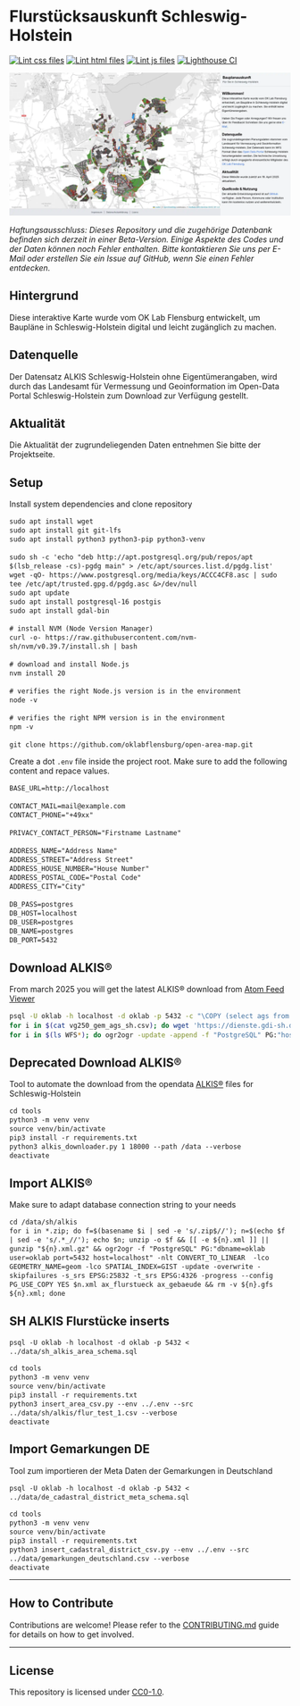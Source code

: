 # Flurstücksauskunft Schleswig-Holstein

[![Lint css files](https://github.com/oklabflensburg/open-area-map/actions/workflows/lint-css.yml/badge.svg)](https://github.com/oklabflensburg/open-area-map/actions/workflows/lint-css.yml)
[![Lint html files](https://github.com/oklabflensburg/open-area-map/actions/workflows/lint-html.yml/badge.svg)](https://github.com/oklabflensburg/open-area-map/actions/workflows/lint-html.yml)
[![Lint js files](https://github.com/oklabflensburg/open-area-map/actions/workflows/lint-js.yml/badge.svg)](https://github.com/oklabflensburg/open-area-map/actions/workflows/lint-js.yml)
[![Lighthouse CI](https://github.com/oklabflensburg/open-area-map/actions/workflows/lighthouse.yml/badge.svg)](https://github.com/oklabflensburg/open-area-map/actions/workflows/lighthouse.yml)


![Screenshot der interaktiven Flurstücksauskunft](https://raw.githubusercontent.com/oklabflensburg/open-area-map/main/screenshot_bauplanauskunft.webp)

_Haftungsausschluss: Dieses Repository und die zugehörige Datenbank befinden sich derzeit in einer Beta-Version. Einige Aspekte des Codes und der Daten können noch Fehler enthalten. Bitte kontaktieren Sie uns per E-Mail oder erstellen Sie ein Issue auf GitHub, wenn Sie einen Fehler entdecken._


## Hintergrund

Diese interaktive Karte wurde vom OK Lab Flensburg entwickelt, um Baupläne in Schleswig-Holstein digital und leicht zugänglich zu machen.


## Datenquelle

Der Datensatz ALKIS Schleswig-Holstein ohne Eigentümerangaben, wird durch das Landesamt für Vermessung und Geoinformation im Open-Data Portal Schleswig-Holstein zum Download zur Verfügung gestellt.


## Aktualität

Die Aktualität der zugrundeliegenden Daten entnehmen Sie bitte der Projektseite.


## Setup

Install system dependencies and clone repository

```
sudo apt install wget
sudo apt install git git-lfs
sudo apt install python3 python3-pip python3-venv

sudo sh -c 'echo "deb http://apt.postgresql.org/pub/repos/apt $(lsb_release -cs)-pgdg main" > /etc/apt/sources.list.d/pgdg.list'
wget -qO- https://www.postgresql.org/media/keys/ACCC4CF8.asc | sudo tee /etc/apt/trusted.gpg.d/pgdg.asc &>/dev/null
sudo apt update
sudo apt install postgresql-16 postgis
sudo apt install gdal-bin

# install NVM (Node Version Manager)
curl -o- https://raw.githubusercontent.com/nvm-sh/nvm/v0.39.7/install.sh | bash

# download and install Node.js
nvm install 20

# verifies the right Node.js version is in the environment
node -v

# verifies the right NPM version is in the environment
npm -v

git clone https://github.com/oklabflensburg/open-area-map.git
```

Create a dot `.env` file inside the project root. Make sure to add the following content and repace values.

```
BASE_URL=http://localhost

CONTACT_MAIL=mail@example.com
CONTACT_PHONE="+49xx"

PRIVACY_CONTACT_PERSON="Firstname Lastname"

ADDRESS_NAME="Address Name"
ADDRESS_STREET="Address Street"
ADDRESS_HOUSE_NUMBER="House Number"
ADDRESS_POSTAL_CODE="Postal Code"
ADDRESS_CITY="City"

DB_PASS=postgres
DB_HOST=localhost
DB_USER=postgres
DB_NAME=postgres
DB_PORT=5432
```



## Download ALKIS®

From march 2025 you will get the latest ALKIS® download from [Atom Feed Viewer](https://service.gdi-sh.de/AtomFeedViewer?feed=https://service.gdi-sh.de/SH_OpenGBD/feeds/Atom_SH_ALKIS_vereinf_OpenGBD/Atom_SH_ALKIS_vereinf_OpenGBD.xml)

```sh
psql -U oklab -h localhost -d oklab -p 5432 -c "\COPY (select ags from vg250_gem where ags like '01%' and gf = 4 ORDER BY ags DESC) TO 'vg250_gem_ags_sh.csv' WITH CSV DELIMITER ',' HEADER;"
for i in $(cat vg250_gem_ags_sh.csv); do wget 'https://dienste.gdi-sh.de/WFS_SH_ALKIS_vereinf_OpenGBD?Request=GetFeature&Service=WFS&Version=2.0.0&gemeindeschluessel='$i'&StoredQuery_ID=GetFlstByGemeinde'; done
for i in $(ls WFS*); do ogr2ogr -update -append -f "PostgreSQL" PG:"host=localhost port=5432 dbname=oklab user=oklab active_schema=postgres" -t_srs EPSG:4326 $i -progress; done
```


## Deprecated Download ALKIS®

Tool to automate the download from the opendata [ALKIS®](https://geodaten.schleswig-holstein.de/gaialight-sh/_apps/dladownload/dl-alkis.html) files for Schleswig-Holstein

```
cd tools
python3 -m venv venv
source venv/bin/activate
pip3 install -r requirements.txt
python3 alkis_downloader.py 1 18000 --path /data --verbose
deactivate
```



## Import ALKIS®

Make sure to adapt database connection string to your needs

```
cd /data/sh/alkis
for i in *.zip; do f=$(basename $i | sed -e 's/.zip$//'); n=$(echo $f | sed -e 's/.*_//'); echo $n; unzip -o $f && [[ -e ${n}.xml ]] || gunzip "${n}.xml.gz" && ogr2ogr -f "PostgreSQL" PG:"dbname=oklab user=oklab port=5432 host=localhost" -nlt CONVERT_TO_LINEAR  -lco GEOMETRY_NAME=geom -lco SPATIAL_INDEX=GIST -update -overwrite -skipfailures -s_srs EPSG:25832 -t_srs EPSG:4326 -progress --config PG_USE_COPY YES $n.xml ax_flurstueck ax_gebaeude && rm -v ${n}.gfs ${n}.xml; done
```



## SH ALKIS Flurstücke inserts


```
psql -U oklab -h localhost -d oklab -p 5432 < ../data/sh_alkis_area_schema.sql
```

```
cd tools
python3 -m venv venv
source venv/bin/activate
pip3 install -r requirements.txt
python3 insert_area_csv.py --env ../.env --src ../data/sh/alkis/flur_test_1.csv --verbose
deactivate
```



## Import Gemarkungen DE

Tool zum importieren der Meta Daten der Gemarkungen in Deutschland

```
psql -U oklab -h localhost -d oklab -p 5432 < ../data/de_cadastral_district_meta_schema.sql
```

```
cd tools
python3 -m venv venv
source venv/bin/activate
pip3 install -r requirements.txt
python3 insert_cadastral_district_csv.py --env ../.env --src ../data/gemarkungen_deutschland.csv --verbose
deactivate
```


---


## How to Contribute

Contributions are welcome! Please refer to the [CONTRIBUTING.md](CONTRIBUTING.md) guide for details on how to get involved.


---


## License

This repository is licensed under [CC0-1.0](LICENSE).
